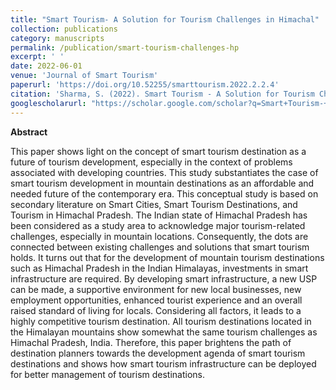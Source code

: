 ```yaml
---
title: "Smart Tourism- A Solution for Tourism Challenges in Himachal"
collection: publications
category: manuscripts
permalink: /publication/smart-tourism-challenges-hp
excerpt: ' '
date: 2022-06-01
venue: 'Journal of Smart Tourism'
paperurl: 'https://doi.org/10.52255/smarttourism.2022.2.2.4'
citation: 'Sharma, S. (2022). Smart Tourism - A Solution for Tourism Challenges in Himachal, Journal of Smart Tourism, Vol, 2(2), 21-32.'
googlescholarurl: "https://scholar.google.com/scholar?q=Smart+Tourism-+A+Solution+for+Tourism+Challenges+in+Himachal" # Placeholder: Update with actual Google Scholar link if a direct page exists
---
```

**Abstract**

This paper shows light on the concept of smart tourism destination as a future of tourism development, especially in the context of problems associated with developing countries. This study substantiates the case of smart tourism development in mountain destinations as an affordable and needed future of the contemporary era. This conceptual study is based on secondary literature on Smart Cities, Smart Tourism Destinations, and Tourism in Himachal Pradesh. The Indian state of Himachal Pradesh has been considered as a study area to acknowledge major tourism-related challenges, especially in mountain locations. Consequently, the dots are connected between existing challenges and solutions that smart tourism holds. It turns out that for the development of mountain tourism destinations such as Himachal Pradesh in the Indian Himalayas, investments in smart infrastructure are required. By developing smart infrastructure, a new USP can be made, a supportive environment for new local businesses, new employment opportunities, enhanced tourist experience and an overall raised standard of living for locals. Considering all factors, it leads to a highly competitive tourism destination. All tourism destinations located in the Himalayan mountains show somewhat the same tourism challenges as Himachal Pradesh, India. Therefore, this paper brightens the path of destination planners towards the development agenda of smart tourism destinations and shows how smart tourism infrastructure can be deployed for better management of tourism destinations.
